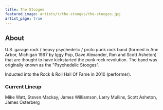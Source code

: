```yaml
---
title: The Stooges
featured_image: artists/t/the-stooges/the-stooges.jpg
artist_page: true
---
```

## About

U.S. garage rock / heavy psychedelic / proto punk rock band (formed in Ann Arbor, Michigan 1967 by Iggy Pop, Dave Alexander, Ron and Scott Asheton) that are thought to have kickstarted the punk rock revolution. The band was originally known as the "Psychedelic Stooges".

Inducted into the Rock & Roll Hall Of Fame in 2010 (performer).

### Current Lineup

Mike Watt, Steven Mackay, James Williamson, Larry Mullins, Scott Asheton, James Osterberg

